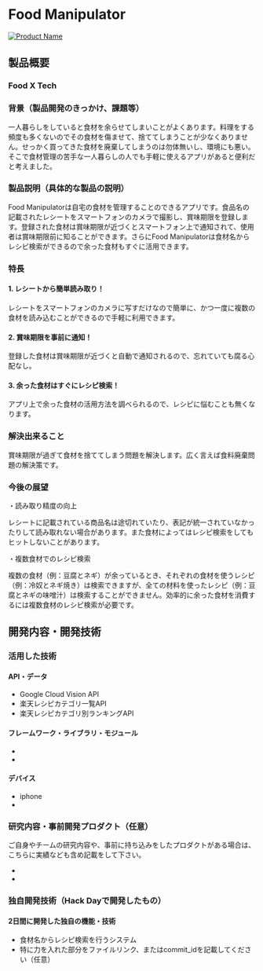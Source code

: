 # Food Manipulator

[![Product Name](image.png)](https://www.youtube.com/watch?v=G5rULR53uMk)

## 製品概要
### Food X Tech

### 背景（製品開発のきっかけ、課題等）
一人暮らしをしていると食材を余らせてしまいことがよくあります。料理をする頻度も多くないのでその食材を傷ませて、捨ててしまうことが少なくありません。せっかく買ってきた食材を廃棄してしまうのは勿体無いし、環境にも悪い。そこで食材管理の苦手な一人暮らしの人でも手軽に使えるアプリがあると便利だと考えました。

### 製品説明（具体的な製品の説明）
Food Manipulatorは自宅の食材を管理することのできるアプリです。食品名の記載されたレシートをスマートフォンのカメラで撮影し、賞味期限を登録します。登録された食材は賞味期限が近づくとスマートフォン上で通知されて、使用者は賞味期限前に知ることができます。さらにFood Manipulatorは食材名からレシピ検索ができるので余った食材もすぐに活用できます。

### 特長

#### 1. レシートから簡単読み取り！
レシートをスマートフォンのカメラに写すだけなので簡単に、かつ一度に複数の食材を読み込むことができるので手軽に利用できます。
#### 2. 賞味期限を事前に通知！
登録した食材は賞味期限が近づくと自動で通知されるので、忘れていても腐る心配なし。
#### 3. 余った食材はすぐにレシピ検索！
アプリ上で余った食材の活用方法を調べられるので、レシピに悩むことも無くなります。

### 解決出来ること
賞味期限が過ぎて食材を捨ててしまう問題を解決します。広く言えば食料廃棄問題の解決策です。

### 今後の展望
・読み取り精度の向上

レシートに記載されている商品名は途切れていたり、表記が統一されていなかったりして読み取れない場合があります。また食材によってはレシピ検索をしてもヒットしないことがあります。

・複数食材でのレシピ検索

複数の食材（例：豆腐とネギ）が余っているとき、それぞれの食材を使うレシピ（例：冷奴とネギ焼き）は検索できますが、全ての材料を使ったレシピ（例：豆腐とネギの味噌汁）は検索することができません。効率的に余った食材を消費するには複数食材のレシピ検索が必要です。

## 開発内容・開発技術
### 活用した技術
#### API・データ

* Google Cloud Vision API
* 楽天レシピカテゴリ一覧API
* 楽天レシピカテゴリ別ランキングAPI

#### フレームワーク・ライブラリ・モジュール
* 
* 

#### デバイス
* iphone
* 

### 研究内容・事前開発プロダクト（任意）
ご自身やチームの研究内容や、事前に持ち込みをしたプロダクトがある場合は、こちらに実績なども含め記載をして下さい。

* 
* 


### 独自開発技術（Hack Dayで開発したもの）
#### 2日間に開発した独自の機能・技術
* 食材名からレシピ検索を行うシステム
* 特に力を入れた部分をファイルリンク、またはcommit_idを記載してください（任意）
